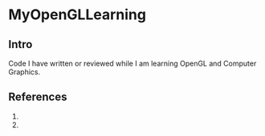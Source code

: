 # MyOpenGLLearning

## Intro

Code I have written or reviewed while I am learning OpenGL and Computer Graphics.

## References

1. [ogldev.org/]:http://ogldev.org/
2. [glm.g-truc.net/0.9.9/]:http://glm.g-truc.net/0.9.9/
